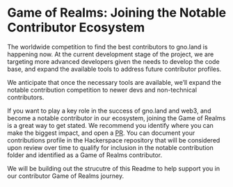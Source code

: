 # Game of Realms: Joining the Notable Contributor Ecosystem

The worldwide competition to find the best contributors to gno.land is happening now. At the current development stage of the project, we are targeting more advanced developers given the needs to develop the code base, and expand the available tools to address future contributor profiles. 

We anticipate that once the necessary tools are available, we’ll expand the notable contribution competition to newer devs and non-technical contributors.

If you want to play a key role in the success of gno.land and web3, and become a notable contributor in our ecosystem, joining the Game of Realms is a great way to get stated. We recommend you identify where you can make the biggest impact, and open a [PR](https://github.com/gnolang/gno/). You can document your contributions profile in the Hackerspace repository that will be considered upon review over time to qualify for inclusion in the notable contribution folder and identified as a Game of Realms contributor. 


We will be building out the strucutre of this Readme to help support you in our contributor Game of Realms journey. 
